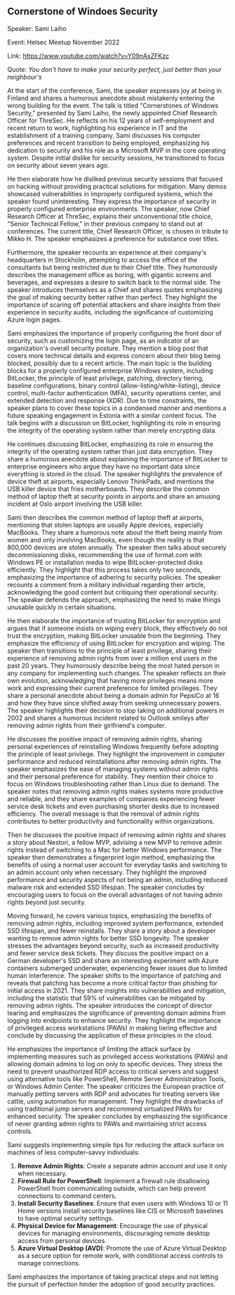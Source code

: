 ## Cornerstone of Windoes Security

Speaker: Sami Laiho

Event: Helsec Meetup November 2022

Link: https://www.youtube.com/watch?v=Y09nAxZFKzc 

Quote: *You don't have to make your security perfect, just better than your neighbour's*

At the start of the conference, Sami, the speaker expresses joy at being in Finland and shares a humorous anecdote about mistakenly entering the wrong building for the event. The talk is titled "Cornerstones of Windows Security," presented by Sami Laiho, the newly appointed Chief Research Officer for ThreSec. He reflects on his 12 years of self-employment and recent return to work, highlighting his experience in IT and the establishment of a training company. Sami discusses his computer preferences and recent transition to being employed, emphasizing his dedication to security and his role as a Microsoft MVP in the core operating system. Despite initial dislike for security sessions, he transitioned to focus on security about seven years ago.

He then elaborate how he disliked previous security sessions that focused on hacking without providing practical solutions for mitigation. Many demos showcased vulnerabilities in improperly configured systems, which the speaker found uninteresting. They express the importance of security in properly configured enterprise environments. The speaker, now Chief Research Officer at ThreSec, explains their unconventional title choice, "Senior Technical Fellow," in their previous company to stand out at conferences. The current title, Chief Research Officer, is chosen in tribute to Mikko H. The speaker emphasizes a preference for substance over titles.

Furthermore, the speaker recounts an experience at their company's headquarters in Stockholm, attempting to access the office of the consultants but being restricted due to their Chief title. They humorously describes the management office as boring, with gigantic screens and beverages, and expresses a desire to switch back to the normal side. The speaker introduces themselves as a Chief and shares quotes emphasizing the goal of making security better rather than perfect. They highlight the importance of scaring off potential attackers and share insights from their experience in security audits, including the significance of customizing Azure login pages.

Sami emphasizes the importance of properly configuring the front door of security, such as customizing the login page, as an indicator of an organization's overall security posture. They mention a blog post that covers more technical details and express concern about their blog being blocked, possibly due to a recent article. The main topic is the building blocks for a properly configured enterprise Windows system, including BitLocker, the principle of least privilege, patching, directory tiering, baseline configurations, binary control (allow-listing/white-listing), device control, multi-factor authentication (MFA), security operations center, and extended detection and response (XDR). Due to time constraints, the speaker plans to cover these topics in a condensed manner and mentions a future speaking engagement in Estonia with a similar content focus. The talk begins with a discussion on BitLocker, highlighting its role in ensuring the integrity of the operating system rather than merely encrypting data.

He continues discussing BitLocker, emphasizing its role in ensuring the integrity of the operating system rather than just data encryption. They share a humorous anecdote about explaining the importance of BitLocker to enterprise engineers who argue they have no important data since everything is stored in the cloud. The speaker highlights the prevalence of device theft at airports, especially Lenovo ThinkPads, and mentions the USB killer device that fries motherboards. They describe the common method of laptop theft at security points in airports and share an amusing incident at Oslo airport involving the USB killer.

Sami then describes the common method of laptop theft at airports, mentioning that stolen laptops are usually Apple devices, especially MacBooks. They share a humorous note about the theft being mainly from women and only involving MacBooks, even though the reality is that 800,000 devices are stolen annually. The speaker then talks about securely decommissioning disks, recommending the use of format.com with Windows PE or installation media to wipe BitLocker-protected disks efficiently. They highlight that this process takes only two seconds, emphasizing the importance of adhering to security policies. The speaker recounts a comment from a military individual regarding their article, acknowledging the good content but critiquing their operational security. The speaker defends the approach, emphasizing the need to make things unusable quickly in certain situations.

He then elaborate the importance of trusting BitLocker for encryption and argues that if someone insists on wiping every block, they effectively do not trust the encryption, making BitLocker unusable from the beginning. They emphasize the efficiency of using BitLocker for encryption and wiping. The speaker then transitions to the principle of least privilege, sharing their experience of removing admin rights from over a million end users in the past 20 years. They humorously describe being the most hated person in any company for implementing such changes. The speaker reflects on their own evolution, acknowledging that having more privileges means more work and expressing their current preference for limited privileges. They share a personal anecdote about being a domain admin for PepsiCo at 16 and how they have since shifted away from seeking unnecessary powers. The speaker highlights their decision to stop taking on additional powers in 2002 and shares a humorous incident related to Outlook smileys after removing admin rights from their girlfriend's computer.

He discusses the positive impact of removing admin rights, sharing personal experiences of reinstalling Windows frequently before adopting the principle of least privilege. They highlight the improvement in computer performance and reduced reinstallations after removing admin rights. The speaker emphasizes the ease of managing systems without admin rights and their personal preference for stability. They mention their choice to focus on Windows troubleshooting rather than Linux due to demand. The speaker notes that removing admin rights makes systems more productive and reliable, and they share examples of companies experiencing fewer service desk tickets and even purchasing shorter desks due to increased efficiency. The overall message is that the removal of admin rights contributes to better productivity and functionality within organizations.

Then he discusses the positive impact of removing admin rights and shares a story about Nestori, a fellow MVP, advising a new MVP to remove admin rights instead of switching to a Mac for better Windows performance. The speaker then demonstrates a fingerprint login method, emphasizing the benefits of using a normal user account for everyday tasks and switching to an admin account only when necessary. They highlight the improved performance and security aspects of not being an admin, including reduced malware risk and extended SSD lifespan. The speaker concludes by encouraging users to focus on the overall advantages of not having admin rights beyond just security.

Moving forward, he covers various topics, emphasizing the benefits of removing admin rights, including improved system performance, extended SSD lifespan, and fewer reinstalls. They share a story about a developer wanting to remove admin rights for better SSD longevity. The speaker stresses the advantages beyond security, such as increased productivity and fewer service desk tickets. They discuss the positive impact on a German developer's SSD and share an interesting experiment with Azure containers submerged underwater, experiencing fewer issues due to limited human interference. The speaker shifts to the importance of patching and reveals that patching has become a more critical factor than phishing for initial access in 2021. They share insights into vulnerabilities and mitigation, including the statistic that 59% of vulnerabilities can be mitigated by removing admin rights. The speaker introduces the concept of director tearing and emphasizes the significance of preventing domain admins from logging into endpoints to enhance security. They highlight the importance of privileged access workstations (PAWs) in making tiering effective and conclude by discussing the application of these principles in the cloud.

He emphasizes the importance of limiting the attack surface by implementing measures such as privileged access workstations (PAWs) and allowing domain admins to log on only to specific devices. They stress the need to prevent unauthorized RDP access to critical servers and suggest using alternative tools like PowerShell, Remote Server Administration Tools, or Windows Admin Center. The speaker criticizes the European practice of manually petting servers with RDP and advocates for treating servers like cattle, using automation for management. They highlight the drawbacks of using traditional jump servers and recommend virtualized PAWs for enhanced security. The speaker concludes by emphasizing the significance of never granting admin rights to PAWs and maintaining strict access controls.

Sami suggests implementing simple tips for reducing the attack surface on machines of less computer-savvy individuals:

1. **Remove Admin Rights**: Create a separate admin account and use it only when necessary.
2. **Firewall Rule for PowerShell**: Implement a firewall rule disallowing PowerShell from communicating outside, which can help prevent connections to command centers.
3. **Install Security Baselines**: Ensure that even users with Windows 10 or 11 Home versions install security baselines like CIS or Microsoft baselines to have optimal security settings.
4. **Physical Device for Management**: Encourage the use of physical devices for managing environments, discouraging remote desktop access from personal devices.
5. **Azure Virtual Desktop (AVD)**: Promote the use of Azure Virtual Desktop as a secure option for remote work, with conditional access controls to manage connections.

Sami emphasizes the importance of taking practical steps and not letting the pursuit of perfection hinder the adoption of good security practices.



